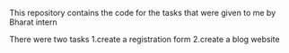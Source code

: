 This repository contains the code for the tasks that were given to me by Bharat intern 
 
There were two tasks 
1.create a registration form
2.create a blog website 